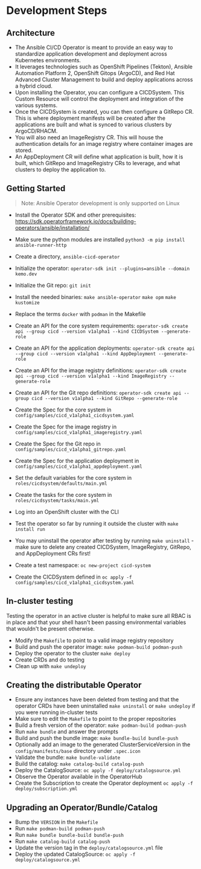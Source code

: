 # Development Steps

## Architecture

- The Ansible CI/CD Operator is meant to provide an easy way to standardize application development and deployment across Kubernetes environments.
- It leverages technologies such as OpenShift Pipelines (Tekton), Ansible Automation Platform 2, OpenShift Gitops (ArgoCD), and Red Hat Advanced Cluster Management to build and deploy applications across a hybrid cloud.
- Upon installing the Operator, you can configure a CICDSystem.  This Custom Resource will control the deployment and integration of the various systems.
- Once the CICDSystem is created, you can then configure a GitRepo CR.  This is where deployment manifests will be created after the applications are built and what is synced to various clusters by ArgoCD/RHACM.
- You will also need an ImageRegistry CR.  This will house the authentication details for an image registry where container images are stored.
- An AppDeployment CR will define what application is built, how it is built, which GitRepo and ImageRegistry CRs to leverage, and what clusters to deploy the application to.

## Getting Started

> Note: Ansible Operator development is only supported on Linux

- Install the Operator SDK and other prerequisites: https://sdk.operatorframework.io/docs/building-operators/ansible/installation/
- Make sure the python modules are installed `python3 -m pip install ansible-runner-http`
- Create a directory, `ansible-cicd-operator`
- Initialize the operator: `operator-sdk init --plugins=ansible --domain kemo.dev`
- Initialize the Git repo: `git init`
- Install the needed binaries: `make ansible-operator` `make opm` `make kustomize`
- Replace the terms `docker` with `podman` in the Makefile

- Create an API for the core system requirements: `operator-sdk create api --group cicd --version v1alpha1 --kind CICDSystem --generate-role`
- Create an API for the application deployments: `operator-sdk create api --group cicd --version v1alpha1 --kind AppDeployment --generate-role`
- Create an API for the image registry definitions: `operator-sdk create api --group cicd --version v1alpha1 --kind ImageRegistry --generate-role`
- Create an API for the Git repo definitions: `operator-sdk create api --group cicd --version v1alpha1 --kind GitRepo --generate-role`

- Create the Spec for the core system in `config/samples/cicd_v1alpha1_cicdsystem.yaml`
- Create the Spec for the image registry in `config/samples/cicd_v1alpha1_imageregistry.yaml`
- Create the Spec for the Git repo in `config/samples/cicd_v1alpha1_gitrepo.yaml`
- Create the Spec for the application deployment in `config/samples/cicd_v1alpha1_appdeployment.yaml`

- Set the default variables for the core system in `roles/cicdsystem/defaults/main.yml`
- Create the tasks for the core system in `roles/cicdsystem/tasks/main.yml`
- Log into an OpenShift cluster with the CLI
- Test the operator so far by running it outside the cluster with `make install run`
- You may uninstall the operator after testing by running `make uninstall` - make sure to delete any created CICDSystem, ImageRegistry, GitRepo, and AppDeployment CRs first!

- Create a test namespace: `oc new-project cicd-system`
- Create the CICDSystem defined in `oc apply -f config/samples/cicd_v1alpha1_cicdsystem.yaml`

## In-cluster testing

Testing the operator in an active cluster is helpful to make sure all RBAC is in place and that your shell hasn't been passing environmental variables that wouldn't be present otherwise.

- Modify the `Makefile` to point to a valid image registry repository
- Build and push the operator image: `make podman-build podman-push`
- Deploy the operator to the cluster `make deploy`
- Create CRDs and do testing
- Clean up with `make undeploy`

## Creating the distributable Operator

- Ensure any instances have been deleted from testing and that the operator CRDs have been uninstalled `make uninstall` or `make undeploy` if you were running in-cluster tests
- Make sure to edit the `Makefile` to point to the proper repositories
- Build a fresh version of the operator: `make podman-build podman-push`
- Run `make bundle` and answer the prompts
- Build and push the bundle image: `make bundle-build bundle-push`
- Optionally add an image to the generated ClusterServiceVersion in the `config/manifests/base` directory under `.spec.icon`
- Validate the bundle: `make bundle-validate`
- Build the catalog: `make catalog-build catalog-push`
- Deploy the CatalogSource: `oc apply -f deploy/catalogsource.yml`
- Observe the Operator available in the OperatorHub
- Create the Subscription to create the Operator deployment `oc apply -f deploy/subscription.yml`

## Upgrading an Operator/Bundle/Catalog

- Bump the `VERSION` in the `Makefile`
- Run `make podman-build podman-push`
- Run `make bundle bundle-build bundle-push`
- Run `make catalog-build catalog-push`
- Update the version tag in the `deploy/catalogsource.yml` file
- Deploy the updated CatalogSource: `oc apply -f deploy/catalogsource.yml`